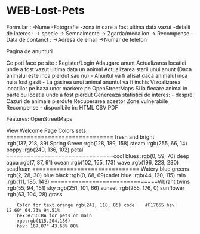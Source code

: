 # WEB-Lost-Pets
Formular :  -Nume
            -Fotografie 
            -zona in care a fost ultima data vazut
            -detalii de interes :   -> specie 
                                    -> Semnalmente
                                    -> Zgarda/medalion
                                    -> Recompense
            -Data de contanct   :   ->Adresa de email
                                    ->Numar de telefon

Pagina de anunturi

Ce poti face pe site :
    Register/Login
    Adaugare anunt
    Actualizarea locatiei unde a fost vazut ultima data un animal
    Actualizarea starii unui anunt (Daca animalul este inca pierdut sau nu)
        - Anuntul va fi afisat daca animalul inca nu a fost gasit
        - La gasirea unui animal anuntul va fi inchis
    Vizoalizarea locatiilor pe baza unor markere pe OpenStreetMaps
    Si la fiecare animal in parte cu locatia unde a fost pierdut
    Genereaza statistici de interes:    - despre:   Cazuri de animale pierdute 
                                                    Recuperarea acestor 
                                                    Zone vulnerabile 
                                                    Recompense
                                        - disponibile in:   HTML
                                                            CSV
                                                            PDF

Features:
    OpenStreetMaps



View 
    Welcome Page
        Colors sets:
                =============================== fresh and bright    
                :rgb(137, 218, 89) Spring Green
                :rgb(128, 189, 158) steam
                :rgb(255, 66, 14) poppy
                :rgb(249, 136, 102) petal 
                ===============================cool blues
                :rgb(0, 59, 70) deep aqua 
                :rgb(7, 87, 91) ocean
                :rgb(102, 165, 173) wave
                :rgb(196, 223, 230) seadfoam
                =============================== Watery blue greens
                :rgb(2, 28, 30) blue black
                :rgb(0, 68, 69)cadet blue 
                :rgb(44, 120, 115) rain
                :rgb(111, 185, 143)
                ===============================Vibrant twins 
                :rgb(55, 94, 151) sky
                :rgb(251, 101, 66) sunset
                :rgb(255, 176, 0) sunflower
                :rgb(63, 104, 28) grass


        Color for text orange rgb(241, 118, 85) code 	#F17655 hsv:	12.69° 64.73% 94.51%
        hex:#73CCBA for pets on main
        rgb:rgb(115,204,186)
        hsv: 167.87° 43.63% 80%

        	